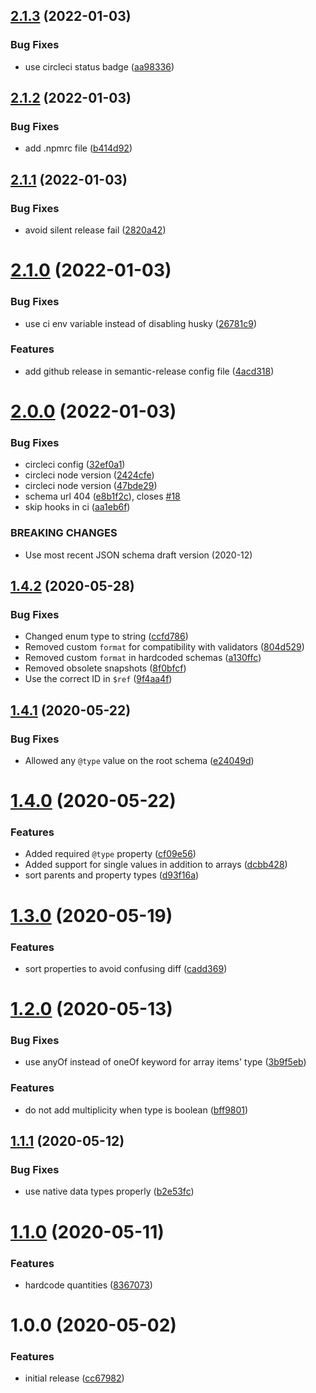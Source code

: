 ## [2.1.3](https://github.com/charlestati/schema-org-json-schema/compare/v2.1.2...v2.1.3) (2022-01-03)


### Bug Fixes

* use circleci status badge ([aa98336](https://github.com/charlestati/schema-org-json-schema/commit/aa983367329fdad6b24ffc4552168800f9e2f932))

## [2.1.2](https://github.com/charlestati/schema-org-json-schema/compare/v2.1.1...v2.1.2) (2022-01-03)


### Bug Fixes

* add .npmrc file ([b414d92](https://github.com/charlestati/schema-org-json-schema/commit/b414d9282fd20bbf4325cc7a4a4511d3ce34801f))

## [2.1.1](https://github.com/charlestati/schema-org-json-schema/compare/v2.1.0...v2.1.1) (2022-01-03)


### Bug Fixes

* avoid silent release fail ([2820a42](https://github.com/charlestati/schema-org-json-schema/commit/2820a425f4b17b5be7bff284a32706106d627927))

# [2.1.0](https://github.com/charlestati/schema-org-json-schema/compare/v2.0.0...v2.1.0) (2022-01-03)


### Bug Fixes

* use ci env variable instead of disabling husky ([26781c9](https://github.com/charlestati/schema-org-json-schema/commit/26781c9ec216c511d663979c9cba2db392b28324))


### Features

* add github release in semantic-release config file ([4acd318](https://github.com/charlestati/schema-org-json-schema/commit/4acd318806b1ac84997c8878c26b8d217c3cf68d))

# [2.0.0](https://github.com/charlestati/schema-org-json-schema/compare/v1.4.2...v2.0.0) (2022-01-03)


### Bug Fixes

* circleci config ([32ef0a1](https://github.com/charlestati/schema-org-json-schema/commit/32ef0a1f3bf5040cb61841765bc7b4b8ec2789b7))
* circleci node version ([2424cfe](https://github.com/charlestati/schema-org-json-schema/commit/2424cfeceedf48bfb2f3bb67f9f75493b35efb39))
* circleci node version ([47bde29](https://github.com/charlestati/schema-org-json-schema/commit/47bde29bae9e987e51f41fac6bd7f83ecb602976))
* schema url 404 ([e8b1f2c](https://github.com/charlestati/schema-org-json-schema/commit/e8b1f2cc6ffa01721896e87736f87654885d1475)), closes [#18](https://github.com/charlestati/schema-org-json-schema/issues/18)
* skip hooks in ci ([aa1eb6f](https://github.com/charlestati/schema-org-json-schema/commit/aa1eb6f0b64bab8f7b2f3703fb47941387bf5fe4))


### BREAKING CHANGES

* Use most recent JSON schema draft version (2020-12)

## [1.4.2](https://github.com/charlestati/schema-org-json-schema/compare/v1.4.1...v1.4.2) (2020-05-28)


### Bug Fixes

* Changed enum type to string ([ccfd786](https://github.com/charlestati/schema-org-json-schema/commit/ccfd7867a8f0a96f421a90bfd617be8735463a02))
* Removed custom `format` for compatibility with validators ([804d529](https://github.com/charlestati/schema-org-json-schema/commit/804d52988c59583ea5a0208a0ccfa22b31c01f43))
* Removed custom `format` in hardcoded schemas ([a130ffc](https://github.com/charlestati/schema-org-json-schema/commit/a130ffcce9e85373dea613894f00d76d0dfaa9e1))
* Removed obsolete snapshots ([8f0bfcf](https://github.com/charlestati/schema-org-json-schema/commit/8f0bfcfd97846122e56b38e3815f915696e9da11))
* Use the correct ID in `$ref` ([9f4aa4f](https://github.com/charlestati/schema-org-json-schema/commit/9f4aa4feafda1370cd94ae4c2a70a86f1eb23fcb))

## [1.4.1](https://github.com/charlestati/schema-org-json-schema/compare/v1.4.0...v1.4.1) (2020-05-22)


### Bug Fixes

* Allowed any `@type` value on the root schema ([e24049d](https://github.com/charlestati/schema-org-json-schema/commit/e24049d24a7bd3b639876aa7f9a9da997ce29114))

# [1.4.0](https://github.com/charlestati/schema-org-json-schema/compare/v1.3.0...v1.4.0) (2020-05-22)


### Features

* Added required `@type` property ([cf09e56](https://github.com/charlestati/schema-org-json-schema/commit/cf09e5607a380dfe3692839d5ca86c0dd9bd6e0c))
* Added support for single values in addition to arrays ([dcbb428](https://github.com/charlestati/schema-org-json-schema/commit/dcbb428317ce07ab8dcff50247c907f15443fb2f))
* sort parents and property types ([d93f16a](https://github.com/charlestati/schema-org-json-schema/commit/d93f16a26bf98d23eb806d03ccce08d7cf15b99a))

# [1.3.0](https://github.com/charlestati/schema-org-json-schema/compare/v1.2.0...v1.3.0) (2020-05-19)


### Features

* sort properties to avoid confusing diff ([cadd369](https://github.com/charlestati/schema-org-json-schema/commit/cadd3691264c91598c783327c7e2e9823e41023a))

# [1.2.0](https://github.com/charlestati/schema-org-json-schema/compare/v1.1.1...v1.2.0) (2020-05-13)


### Bug Fixes

* use anyOf instead of oneOf keyword for array items' type ([3b9f5eb](https://github.com/charlestati/schema-org-json-schema/commit/3b9f5eb6c2fa9a07a29aac6eb200a680ae3c385c))


### Features

* do not add multiplicity when type is boolean ([bff9801](https://github.com/charlestati/schema-org-json-schema/commit/bff980152b9479eca4d09d407e6df5567a3ebe2e))

## [1.1.1](https://github.com/charlestati/schema-org-json-schema/compare/v1.1.0...v1.1.1) (2020-05-12)


### Bug Fixes

* use native data types properly ([b2e53fc](https://github.com/charlestati/schema-org-json-schema/commit/b2e53fc058740940d51ae80a92d53c99f0b57ab0))

# [1.1.0](https://github.com/charlestati/schema-org-json-schema/compare/v1.0.0...v1.1.0) (2020-05-11)


### Features

* hardcode quantities ([8367073](https://github.com/charlestati/schema-org-json-schema/commit/836707371bd5157a43e93dd1653717a7f932db13))

# 1.0.0 (2020-05-02)


### Features

* initial release ([cc67982](https://github.com/charlestati/schema-org-json-schema/commit/cc67982473b79741fc4eca0f1e0cccd3c74a7a29))
